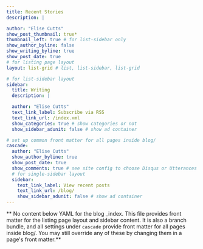 ```yaml
---
title: Recent Stories
description: |

author: "Elise Cutts"
show_post_thumbnail: true*
thumbnail_left: true # for list-sidebar only
show_author_byline: false
show_writing_byline: true
show_post_date: true
# for listing page layout
layout: list-grid # list, list-sidebar, list-grid

# for list-sidebar layout
sidebar: 
  title: Writing
  description: |

  author: "Elise Cutts"
  text_link_label: Subscribe via RSS
  text_link_url: /index.xml
  show_categories: true # show categories or not
  show_sidebar_adunit: false # show ad container

# set up common front matter for all pages inside blog/
cascade:
  author: "Elise Cutts"
  show_author_byline: true
  show_post_date: true
  show_comments: true # see site config to choose Disqus or Utterances
  # for single-sidebar layout
  sidebar:
    text_link_label: View recent posts
    text_link_url: /blog/
    show_sidebar_adunit: false # show ad container
---
```


** No content below YAML for the blog _index. This file provides front matter for the listing page layout and sidebar content. It is also a branch bundle, and all settings under `cascade` provide front matter for all pages inside blog/. You may still override any of these by changing them in a page's front matter.**
